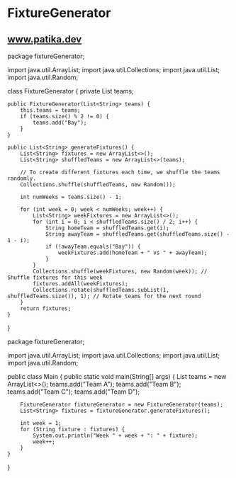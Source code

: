 # FixtureGenerator
www.patika.dev
--------------------
package fixtureGenerator;

import java.util.ArrayList;
import java.util.Collections;
import java.util.List;
import java.util.Random;

class FixtureGenerator {
    private List<String> teams;

    public FixtureGenerator(List<String> teams) {
        this.teams = teams;
        if (teams.size() % 2 != 0) {
            teams.add("Bay");
        }
    }

    public List<String> generateFixtures() {
        List<String> fixtures = new ArrayList<>();
        List<String> shuffledTeams = new ArrayList<>(teams);

        // To create different fixtures each time, we shuffle the teams randomly.
        Collections.shuffle(shuffledTeams, new Random());

        int numWeeks = teams.size() - 1;

        for (int week = 0; week < numWeeks; week++) {
            List<String> weekFixtures = new ArrayList<>();
            for (int i = 0; i < shuffledTeams.size() / 2; i++) {
                String homeTeam = shuffledTeams.get(i);
                String awayTeam = shuffledTeams.get(shuffledTeams.size() - 1 - i);
                if (!awayTeam.equals("Bay")) {
                    weekFixtures.add(homeTeam + " vs " + awayTeam);
                }
            }
            Collections.shuffle(weekFixtures, new Random(week)); // Shuffle fixtures for this week
            fixtures.addAll(weekFixtures);
            Collections.rotate(shuffledTeams.subList(1, shuffledTeams.size()), 1); // Rotate teams for the next round
        }
        return fixtures;
    }
}


package fixtureGenerator;

import java.util.ArrayList;
import java.util.Collections;
import java.util.List;
import java.util.Random;

public class Main {
    public static void main(String[] args) {
        List<String> teams = new ArrayList<>();
        teams.add("Team A");
        teams.add("Team B");
        teams.add("Team C");
        teams.add("Team D");

        FixtureGenerator fixtureGenerator = new FixtureGenerator(teams);
        List<String> fixtures = fixtureGenerator.generateFixtures();

        int week = 1;
        for (String fixture : fixtures) {
            System.out.println("Week " + week + ": " + fixture);
            week++;
        }
    }
}

